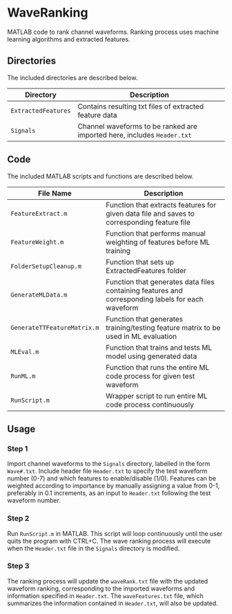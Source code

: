# WaveRanking

MATLAB code to rank channel waveforms. Ranking process uses machine learning algorithms and extracted features.

## Directories

The included directories are described below.

| Directory  | Description |
| ---------- | ----------- |
| `ExtractedFeatures` | Contains resulting txt files of extracted feature data |
| `Signals` | Channel waveforms to be ranked are imported here, includes `Header.txt` |


## Code

The included MATLAB scripts and functions are described below.

| File Name  | Description |
| ---------- | ----------- |
| `FeatureExtract.m` | Function that extracts features for given data file and saves to corresponding feature file |
| `FeatureWeight.m` | Function that performs manual weighting of features before ML training |
| `FolderSetupCleanup.m` | Function that sets up ExtractedFeatures folder |
| `GenerateMLData.m` | Function that generates data files containing features and corresponding labels for each waveform |
| `GenerateTTFeatureMatrix.m` | Function that generates training/testing feature matrix to be used in ML evaluation |
| `MLEval.m` | Function that trains and tests ML model using generated data |
| `RunML.m` | Function that runs the entire ML code process for given test waveform |
| `RunScript.m` | Wrapper script to run entire ML code process continuously |


## Usage

### Step 1

Import channel waveforms to the `Signals` directory, labelled in the form `Wave#.txt`. Include header file `Header.txt` to specify the test waveform number (0-7) and which features to enable/disable (1/0). Features can be weighted according to importance by manually assigning a value from 0-1, preferably in 0.1 increments, as an input to `Header.txt` following the test waveform number.

### Step 2

Run `RunScript.m` in MATLAB. This script will loop continuously until the user quits the program with CTRL+C. The wave ranking process will execute when the `Header.txt` file in the `Signals` directory is modified.

### Step 3

The ranking process will update the `waveRank.txt` file with the updated waveform ranking, corresponding to the imported waveforms and information specified in `Header.txt`. The `waveFeatures.txt` file, which summarizes the information contained in `Header.txt`, will also be updated.
